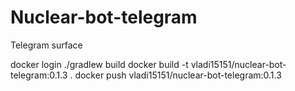# Nuclear-bot-telegram
Telegram surface

docker login
./gradlew build
docker build -t vladi15151/nuclear-bot-telegram:0.1.3 .
docker push vladi15151/nuclear-bot-telegram:0.1.3